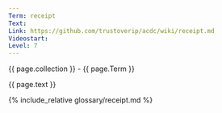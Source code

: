 ```yaml
---
Term: receipt
Text: 
Link: https://github.com/trustoverip/acdc/wiki/receipt.md
Videostart: 
Level: 7
---
```


{{ page.collection }} - {{ page.Term }}

   {{ page.text }}

{% include_relative glossary/receipt.md %}
